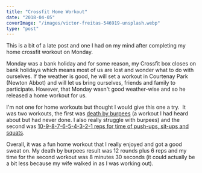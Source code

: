 ```yaml
---
title: "Crossfit Home Workout"
date: "2018-04-05"
coverImage: "/images/victor-freitas-546919-unsplash.webp"
type: "post"
---
```


This is a bit of a late post and one I had on my mind after completing my home crossfit workout on Monday.

Monday was a bank holiday and for some reason, my Crossfit box closes on bank holidays which means most of us are lost and wonder what to do with ourselves. If the weather is good, he will set a workout in Courtenay Park (Newton Abbot) and will let us bring ourselves, friends and family to participate. However, that Monday wasn't good weather-wise and so he released a home workout for us.

I'm not one for home workouts but thought I would give this one a try.  It was two workouts, the first was [death by burpees](https://www.youtube.com/watch?v=hPhOQbj2ons) (a workout I had heard about but had never done. I also really struggle with burpees) and the second was [10-9-8-7-6-5-4-3-2-1 reps for time of push-ups, sit-ups and squats](https://www.youtube.com/watch?v=OTirhZOR7Xw).

Overall, it was a fun home workout that I really enjoyed and got a good sweat on. My death by burpees result was 12 rounds plus 6 reps and my time for the second workout was 8 minutes 30 seconds (it could actually be a bit less because my wife walked in as I was working out).
